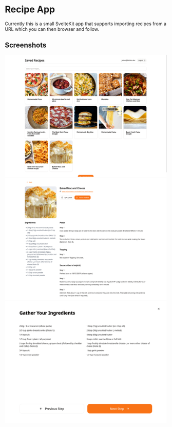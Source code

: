 # Recipe App

Currently this is a small SvelteKit app that supports importing recipes from a URL which you can then browser and follow.

## Screenshots

![Homepage](./demo/homepage.png)
![Recipe](./demo/recipe.png)
![Method](./demo/method.png)
